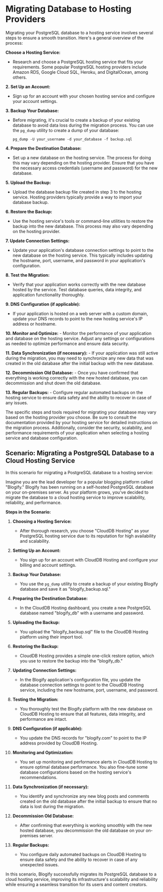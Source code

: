 # Migrating Database to Hosting Providers

Migrating your PostgreSQL database to a hosting service involves several steps to ensure a smooth transition. Here's a general overview of the process:

**Choose a Hosting Service:**

- Research and choose a PostgreSQL hosting service that fits your requirements. Some popular PostgreSQL hosting providers include Amazon RDS, Google Cloud SQL, Heroku, and DigitalOcean, among others.

**2. Set Up an Account:**

- Sign up for an account with your chosen hosting service and configure your account settings.

**3. Backup Your Database:**

- Before migrating, it's crucial to create a backup of your existing database to avoid data loss during the migration process. You can use the `pg_dump` utility to create a dump of your database:

   ```shell
   pg_dump -U your_username -d your_database -f backup.sql
   ```

**4. Prepare the Destination Database:**

- Set up a new database on the hosting service. The process for doing this may vary depending on the hosting provider. Ensure that you have the necessary access credentials (username and password) for the new database.

**5. Upload the Backup:**

- Upload the database backup file created in step 3 to the hosting service. Hosting providers typically provide a way to import your database backup.

**6. Restore the Backup:**

- Use the hosting service's tools or command-line utilities to restore the backup into the new database. This process may also vary depending on the hosting provider.

**7. Update Connection Settings:**

- Update your application's database connection settings to point to the new database on the hosting service. This typically includes updating the hostname, port, username, and password in your application's configuration.

**8. Test the Migration:**

- Verify that your application works correctly with the new database hosted by the service. Test database queries, data integrity, and application functionality thoroughly.

**9. DNS Configuration (if applicable):**

- If your application is hosted on a web server with a custom domain, update your DNS records to point to the new hosting service's IP address or hostname.

**10. Monitor and Optimize:**
    - Monitor the performance of your application and database on the hosting service. Adjust any settings or configurations as needed to optimize performance and ensure data security.

**11. Data Synchronization (if necessary):**
    - If your application was still active during the migration, you may need to synchronize any new data that was created in the old database after the initial backup with the new database.

**12. Decommission Old Database:**
    - Once you have confirmed that everything is working correctly with the new hosted database, you can decommission and shut down the old database.

**13. Regular Backups:**
    - Configure regular automated backups on the hosting service to ensure data safety and the ability to recover in case of any issues.

The specific steps and tools required for migrating your database may vary based on the hosting provider you choose. Be sure to consult the documentation provided by your hosting service for detailed instructions on the migration process. Additionally, consider the security, scalability, and performance requirements of your application when selecting a hosting service and database configuration.

## Scenario: Migrating a PostgreSQL Database to a Cloud Hosting Service

In this scenario for migrating a PostgreSQL database to a hosting service:

Imagine you are the lead developer for a popular blogging platform called "Blogify." Blogify has been running on a self-hosted PostgreSQL database on your on-premises server. As your platform grows, you've decided to migrate the database to a cloud hosting service to improve scalability, reliability, and performance.

**Steps in the Scenario:**

1. **Choosing a Hosting Service:**
   - After thorough research, you choose "CloudDB Hosting" as your PostgreSQL hosting service due to its reputation for high availability and scalability.

2. **Setting Up an Account:**
   - You sign up for an account with CloudDB Hosting and configure your billing and account settings.

3. **Backup Your Database:**
   - You use the `pg_dump` utility to create a backup of your existing Blogify database and save it as "blogify_backup.sql."

4. **Preparing the Destination Database:**
   - In the CloudDB Hosting dashboard, you create a new PostgreSQL database named "blogify_db" with a username and password.

5. **Uploading the Backup:**
   - You upload the "blogify_backup.sql" file to the CloudDB Hosting platform using their import tool.

6. **Restoring the Backup:**
   - CloudDB Hosting provides a simple one-click restore option, which you use to restore the backup into the "blogify_db."

7. **Updating Connection Settings:**
   - In the Blogify application's configuration file, you update the database connection settings to point to the CloudDB Hosting service, including the new hostname, port, username, and password.

8. **Testing the Migration:**
   - You thoroughly test the Blogify platform with the new database on CloudDB Hosting to ensure that all features, data integrity, and performance are intact.

9. **DNS Configuration (if applicable):**
   - You update the DNS records for "blogify.com" to point to the IP address provided by CloudDB Hosting.

10. **Monitoring and Optimization:**
    - You set up monitoring and performance alerts in CloudDB Hosting to ensure optimal database performance. You also fine-tune some database configurations based on the hosting service's recommendations.

11. **Data Synchronization (if necessary):**
    - You identify and synchronize any new blog posts and comments created on the old database after the initial backup to ensure that no data is lost during the migration.

12. **Decommission Old Database:**
    - After confirming that everything is working smoothly with the new hosted database, you decommission the old database on your on-premises server.

13. **Regular Backups:**
    - You configure daily automated backups on CloudDB Hosting to ensure data safety and the ability to recover in case of any unexpected issues.

In this scenario, Blogify successfully migrates its PostgreSQL database to a cloud hosting service, improving its infrastructure's scalability and reliability while ensuring a seamless transition for its users and content creators.
